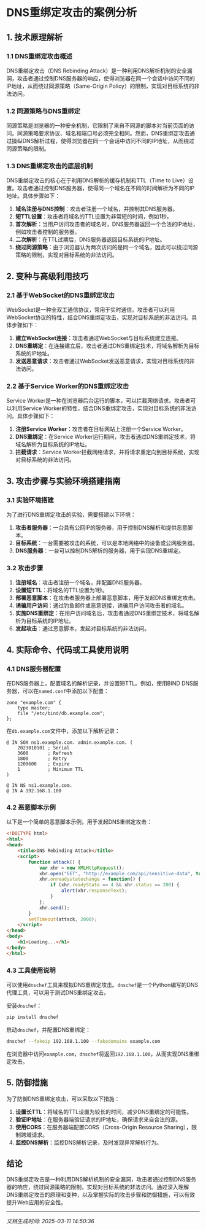 # DNS重绑定攻击的案例分析

## 1. 技术原理解析

### 1.1 DNS重绑定攻击概述

DNS重绑定攻击（DNS Rebinding Attack）是一种利用DNS解析机制的安全漏洞，攻击者通过控制DNS服务器的响应，使得浏览器在同一个会话中访问不同的IP地址，从而绕过同源策略（Same-Origin Policy）的限制，实现对目标系统的非法访问。

### 1.2 同源策略与DNS重绑定

同源策略是浏览器的一种安全机制，它限制了来自不同源的脚本对当前页面的访问。同源策略要求协议、域名和端口号必须完全相同。然而，DNS重绑定攻击通过操纵DNS解析过程，使得浏览器在同一个会话中访问不同的IP地址，从而绕过同源策略的限制。

### 1.3 DNS重绑定攻击的底层机制

DNS重绑定攻击的核心在于利用DNS解析的缓存机制和TTL（Time to Live）设置。攻击者通过控制DNS服务器，使得同一个域名在不同的时间解析为不同的IP地址。具体步骤如下：

1. **域名注册与DNS控制**：攻击者注册一个域名，并控制其DNS服务器。
2. **短TTL设置**：攻击者将域名的TTL设置为非常短的时间，例如1秒。
3. **首次解析**：当用户访问攻击者的域名时，DNS服务器返回一个合法的IP地址，例如攻击者控制的服务器。
4. **二次解析**：在TTL过期后，DNS服务器返回目标系统的IP地址。
5. **绕过同源策略**：由于浏览器认为两次访问的是同一个域名，因此可以绕过同源策略的限制，实现对目标系统的非法访问。

## 2. 变种与高级利用技巧

### 2.1 基于WebSocket的DNS重绑定攻击

WebSocket是一种全双工通信协议，常用于实时通信。攻击者可以利用WebSocket协议的特性，结合DNS重绑定攻击，实现对目标系统的非法访问。具体步骤如下：

1. **建立WebSocket连接**：攻击者通过WebSocket与目标系统建立连接。
2. **DNS重绑定**：在连接建立后，攻击者通过DNS重绑定技术，将域名解析为目标系统的IP地址。
3. **发送恶意请求**：攻击者通过WebSocket发送恶意请求，实现对目标系统的非法访问。

### 2.2 基于Service Worker的DNS重绑定攻击

Service Worker是一种在浏览器后台运行的脚本，可以拦截网络请求。攻击者可以利用Service Worker的特性，结合DNS重绑定攻击，实现对目标系统的非法访问。具体步骤如下：

1. **注册Service Worker**：攻击者在目标网站上注册一个Service Worker。
2. **DNS重绑定**：在Service Worker运行期间，攻击者通过DNS重绑定技术，将域名解析为目标系统的IP地址。
3. **拦截请求**：Service Worker拦截网络请求，并将请求重定向到目标系统，实现对目标系统的非法访问。

## 3. 攻击步骤与实验环境搭建指南

### 3.1 实验环境搭建

为了进行DNS重绑定攻击的实验，需要搭建以下环境：

1. **攻击者服务器**：一台具有公网IP的服务器，用于控制DNS解析和提供恶意脚本。
2. **目标系统**：一台需要被攻击的系统，可以是本地网络中的设备或公网服务器。
3. **DNS服务器**：一台可以控制DNS解析的服务器，用于实现DNS重绑定。

### 3.2 攻击步骤

1. **注册域名**：攻击者注册一个域名，并配置DNS服务器。
2. **设置短TTL**：将域名的TTL设置为1秒。
3. **部署恶意脚本**：在攻击者服务器上部署恶意脚本，用于发起DNS重绑定攻击。
4. **诱骗用户访问**：通过钓鱼邮件或恶意链接，诱骗用户访问攻击者的域名。
5. **实施DNS重绑定**：在用户访问域名后，攻击者通过DNS重绑定技术，将域名解析为目标系统的IP地址。
6. **发起攻击**：通过恶意脚本，发起对目标系统的非法访问。

## 4. 实际命令、代码或工具使用说明

### 4.1 DNS服务器配置

在DNS服务器上，配置域名的解析记录，并设置短TTL。例如，使用BIND DNS服务器，可以在`named.conf`中添加以下配置：

```plaintext
zone "example.com" {
    type master;
    file "/etc/bind/db.example.com";
};
```

在`db.example.com`文件中，添加以下解析记录：

```plaintext
@ IN SOA ns1.example.com. admin.example.com. (
    2023010101 ; Serial
    3600       ; Refresh
    1800       ; Retry
    1209600    ; Expire
    1          ; Minimum TTL
)

@ IN NS ns1.example.com.
@ IN A 192.168.1.100
```

### 4.2 恶意脚本示例

以下是一个简单的恶意脚本示例，用于发起DNS重绑定攻击：

```html
<!DOCTYPE html>
<html>
<head>
    <title>DNS Rebinding Attack</title>
    <script>
        function attack() {
            var xhr = new XMLHttpRequest();
            xhr.open("GET", "http://example.com/api/sensitive-data", true);
            xhr.onreadystatechange = function() {
                if (xhr.readyState == 4 && xhr.status == 200) {
                    alert(xhr.responseText);
                }
            };
            xhr.send();
        }
        setTimeout(attack, 2000);
    </script>
</head>
<body>
    <h1>Loading...</h1>
</body>
</html>
```

### 4.3 工具使用说明

可以使用`dnschef`工具来模拟DNS重绑定攻击。`dnschef`是一个Python编写的DNS代理工具，可以用于测试DNS重绑定攻击。

安装`dnschef`：

```bash
pip install dnschef
```

启动`dnschef`，并配置DNS重绑定：

```bash
dnschef --fakeip 192.168.1.100 --fakedomains example.com
```

在浏览器中访问`example.com`，`dnschef`将返回`192.168.1.100`，从而实现DNS重绑定攻击。

## 5. 防御措施

为了防御DNS重绑定攻击，可以采取以下措施：

1. **设置长TTL**：将域名的TTL设置为较长的时间，减少DNS重绑定的可能性。
2. **验证IP地址**：在服务器端验证请求的IP地址，确保请求来自合法的源。
3. **使用CORS**：在服务器端配置CORS（Cross-Origin Resource Sharing），限制跨域请求。
4. **监控DNS解析**：监控DNS解析记录，及时发现异常解析行为。

## 结论

DNS重绑定攻击是一种利用DNS解析机制的安全漏洞，攻击者通过控制DNS服务器的响应，绕过同源策略的限制，实现对目标系统的非法访问。通过深入理解DNS重绑定攻击的原理和变种，以及掌握实际的攻击步骤和防御措施，可以有效提升Web应用的安全性。

---

*文档生成时间: 2025-03-11 14:50:36*
